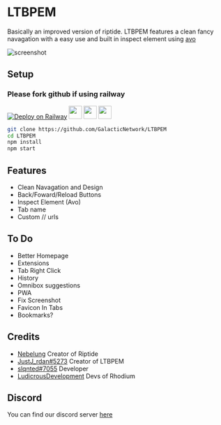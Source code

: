 # LTBPEM
Basically an improved version of riptide. LTBPEM features a clean fancy navagation with a easy use and built in inspect element using [avo](https://github.com/FogNetwork/Avo)

![screenshot](https://raw.githubusercontent.com/GalacticNetwork/LTBPEM/master/Screenshot%202022-12-26%202.22.58%20PM.png)

## Setup
### Please fork github if using railway
<a target="_blank" href="https://railway.app/new/template?template=https://github.com/GalacticNetwork/LTBPEM"><img alt="Deploy on Railway" src="https://binbashbanana.github.io/deploy-buttons/buttons/remade/railway.svg"></a>
<a href="https://heroku.com/deploy?template=https://github.com/GalacticNetwork/LTBPEM"><img height="30px" src="https://raw.githubusercontent.com/FogNetwork/Tsunami/main/deploy/heroku2.svg"><img></a>
<a href="https://repl.it/github/GalacticNetwork/LTBPEM"><img height="30px" src="https://raw.githubusercontent.com/FogNetwork/Tsunami/main/deploy/replit2.svg"><img></a>
<a href="https://glitch.com/edit/#!/import/github/GalacticNetwork/LTBPEM"><img height="30px" src="https://raw.githubusercontent.com/FogNetwork/Tsunami/main/deploy/glitch2.svg"><img></a>

```sh
git clone https://github.com/GalacticNetwork/LTBPEM
cd LTBPEM
npm install
npm start
```

## Features
- Clean Navagation and Design
- Back/Foward/Reload Buttons
- Inspect Element (Avo)
- Tab name
- Custom // urls
## To Do
- Better Homepage
- Extensions
- Tab Right Click
- History
- Omnibox suggestions
- PWA
- Fix Screenshot
- Favicon In Tabs
- Bookmarks?
## Credits
- [Nebelung](https://github.com/Nebelung-Dev) Creator of Riptide
- [JustJ_rdan#5273](https://github.com/GalacticNetwork) Creator of LTBPEM
- [slqnted#7055](https://github.com/GamingRebornn) Developer
- [LudicrousDevelopment](https://github.com/LudicrousDevelopment) Devs of Rhodium
## Discord
You can find our discord server [here](https://dsc.gg/gnetwork)
